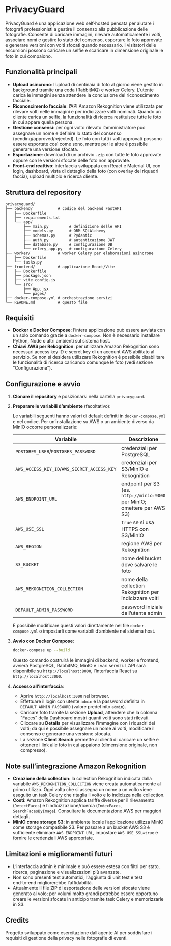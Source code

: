 # PrivacyGuard

PrivacyGuard è una applicazione web self‑hosted pensata per aiutare i fotografi professionisti a gestire il consenso alla pubblicazione delle fotografie. Consente di caricare immagini, rilevare automaticamente i volti, associare nomi e gestire lo stato del consenso, esportare le foto approvate e generare versioni con volti sfocati quando necessario. I visitatori delle escursioni possono caricare un selfie e scaricare in dimensione originale le foto in cui compaiono.

## Funzionalità principali

* **Upload asincrono**: l’upload di centinaia di foto al giorno viene gestito in background tramite una coda (RabbitMQ) e worker Celery. L’utente carica le immagini senza attendere la conclusione del riconoscimento facciale.
* **Riconoscimento facciale**: l’API Amazon Rekognition viene utilizzata per rilevare volti nelle immagini e per indicizzare volti nominati. Quando un cliente carica un selfie, la funzionalità di ricerca restituisce tutte le foto in cui appare quella persona.
* **Gestione consensi**: per ogni volto rilevato l’amministratore può assegnare un nome e definire lo stato del consenso (pending/approved/rejected). Le foto con tutti i volti approvati possono essere esportate così come sono, mentre per le altre è possibile generare una versione sfocata.
* **Esportazione**: download di un archivio `.zip` con tutte le foto approvate oppure con le versioni sfocate delle foto non approvate.
* **Front‑end reattivo**: interfaccia sviluppata con React e Material UI, con login, dashboard, vista di dettaglio della foto (con overlay dei riquadri faccia), upload multiplo e ricerca cliente.

## Struttura del repository

```
privacyguard/
├── backend/           # codice del backend FastAPI
│   ├── Dockerfile
│   ├── requirements.txt
│   └── app/
│       ├── main.py         # definizione delle API
│       ├── models.py       # ORM SQLAlchemy
│       ├── schemas.py      # Pydantic
│       ├── auth.py         # autenticazione JWT
│       ├── database.py     # configurazione DB
│       └── celery_app.py   # configurazione Celery
├── worker/            # worker Celery per elaborazioni asincrone
│   ├── Dockerfile
│   └── tasks.py
├── frontend/          # applicazione React/Vite
│   ├── Dockerfile
│   ├── package.json
│   ├── vite.config.js
│   └── src/
│       ├── App.jsx
│       └── pages/
├── docker-compose.yml # orchestrazione servizi
└── README.md          # questo file
```

## Requisiti

* **Docker e Docker Compose**: l’intera applicazione può essere avviata con un solo comando grazie a `docker-compose`. Non è necessario installare Python, Node o altri ambienti sul sistema host.
* **Chiavi AWS per Rekognition**: per utilizzare Amazon Rekognition sono necessari access key ID e secret key di un account AWS abilitato al servizio. Se non si desidera utilizzare Rekognition è possibile disabilitare le funzionalità di ricerca caricando comunque le foto (vedi sezione "Configurazione").

## Configurazione e avvio

1. **Clonare il repository** e posizionarsi nella cartella `privacyguard`.
2. **Preparare le variabili d’ambiente** (facoltativo):

   Le variabili seguenti hanno valori di default definiti in `docker-compose.yml` e nel codice. Per un’installazione su AWS o un ambiente diverso da MinIO occorre personalizzarle:

   | Variabile                       | Descrizione                                                                    |
   |--------------------------------|--------------------------------------------------------------------------------|
   | `POSTGRES_USER`/`POSTGRES_PASSWORD` | credenziali per PostgreSQL                                                   |
   | `AWS_ACCESS_KEY_ID`/`AWS_SECRET_ACCESS_KEY` | credenziali per S3/MinIO e Rekognition                               |
   | `AWS_ENDPOINT_URL`              | endpoint per S3 (es. `http://minio:9000` per MinIO; omettere per AWS S3)      |
   | `AWS_USE_SSL`                   | `true` se si usa HTTPS con S3/MinIO                                            |
   | `AWS_REGION`                    | regione AWS per Rekognition                                                    |
   | `S3_BUCKET`                     | nome del bucket dove salvare le foto                                          |
   | `AWS_REKOGNITION_COLLECTION`    | nome della collection Rekognition per indicizzare volti                      |
   | `DEFAULT_ADMIN_PASSWORD`        | password iniziale dell’utente admin                                           |

   È possibile modificare questi valori direttamente nel file `docker-compose.yml` o impostarli come variabili d’ambiente nel sistema host.

3. **Avvio con Docker Compose**:

   ```sh
   docker-compose up --build
   ```

   Questo comando costruirà le immagini di backend, worker e frontend, avvierà PostgreSQL, RabbitMQ, MinIO e i vari servizi. L’API sarà disponibile su `http://localhost:8000`, l’interfaccia React su `http://localhost:3000`.

4. **Accesso all’interfaccia**:

   * Aprire `http://localhost:3000` nel browser.
   * Effettuare il login con utente `admin` e la password definita in `DEFAULT_ADMIN_PASSWORD` (valore predefinito `admin`).
   * Caricare foto tramite la sezione **Upload**, attendere che la colonna "Faces" della Dashboard mostri quanti volti sono stati rilevati.
   * Cliccare su **Details** per visualizzare l’immagine con i riquadri dei volti; da qui è possibile assegnare un nome ai volti, modificare il consenso e generare una versione sfocata.
   * La sezione **Client Search** permette ai clienti di caricare un selfie e ottenere i link alle foto in cui appaiono (dimensione originale, non compresso).

## Note sull’integrazione Amazon Rekognition

* **Creazione della collection**: la collection Rekognition indicata dalla variabile `AWS_REKOGNITION_COLLECTION` viene creata automaticamente al primo utilizzo. Ogni volta che si assegna un nome a un volto viene eseguito un task Celery che ritaglia il volto e lo indicizza nella collection.
* **Costi**: Amazon Rekognition applica tariffe diverse per il rilevamento (`DetectFaces`) e l’indicizzazione/ricerca (`IndexFaces`, `SearchFacesByImage`). Consultare la documentazione AWS per maggiori dettagli.
* **MinIO come storage S3**: in ambiente locale l’applicazione utilizza MinIO come storage compatibile S3. Per passare a un bucket AWS S3 è sufficiente eliminare `AWS_ENDPOINT_URL`, impostare `AWS_USE_SSL=true` e fornire le credenziali AWS appropriate.

## Limitazioni e miglioramenti futuri

* L’interfaccia admin è minimale e può essere estesa con filtri per stato, ricerca, paginazione e visualizzazioni più avanzate.
* Non sono presenti test automatici; l’aggiunta di unit test e test end‑to‑end migliorerebbe l’affidabilità.
* Attualmente il file ZIP di esportazione delle versioni sfocate viene generato al volo; per volumi molto grandi potrebbe essere opportuno creare le versioni sfocate in anticipo tramite task Celery e memorizzarle in S3.

## Credits

Progetto sviluppato come esercitazione dall’agente AI per soddisfare i requisiti di gestione della privacy nelle fotografie di eventi.